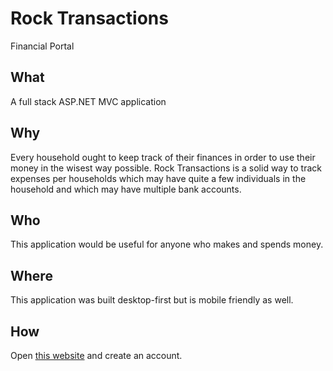 # Rock Transactions

Financial Portal

## What

A full stack ASP.NET MVC application

## Why

Every household ought to keep track of their finances in order to use their money in the wisest way possible. Rock Transactions is a solid way to track expenses per households which may have quite a few individuals in the household and which may have multiple bank accounts.

## Who

This application would be useful for anyone who makes and spends money.

## Where 

This application was built desktop-first but is mobile friendly as well.

## How

Open [this website](https://rock-transactions.herokuapp.com/) and create an account.
